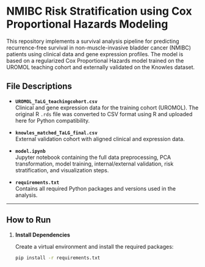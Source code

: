 # NMIBC Risk Stratification using Cox Proportional Hazards Modeling

This repository implements a survival analysis pipeline for predicting recurrence-free survival in non-muscle-invasive bladder cancer (NMIBC) patients using clinical data and gene expression profiles. The model is based on a regularized Cox Proportional Hazards model trained on the UROMOL teaching cohort and externally validated on the Knowles dataset.

## File Descriptions

- **`UROMOL_TaLG_teachingcohort.csv`**  
  Clinical and gene expression data for the training cohort (UROMOL). The original R `.rds` file was converted to CSV format using R and uploaded here for Python compatibility.

- **`knowles_matched_TaLG_final.csv`**  
  External validation cohort with aligned clinical and expression data.

- **`model.ipynb`**  
  Jupyter notebook containing the full data preprocessing, PCA transformation, model training, internal/external validation, risk stratification, and visualization steps.

- **`requirements.txt`**  
  Contains all required Python packages and versions used in the analysis.

---

## How to Run

1. **Install Dependencies**

   Create a virtual environment and install the required packages:

   ```bash
   pip install -r requirements.txt
